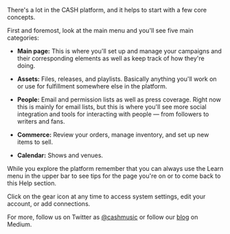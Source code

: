 There's a lot in the CASH platform, and it helps to start with a few core concepts. 

First and foremost, look at the main menu and you'll see five main categories:  

 - **Main page:** This is where you'll set up and manage your campaigns and their corresponding elements  as well as keep track of how they're doing.
  
 - **Assets:** Files, releases, and playlists. Basically anything you'll work on or use for 
   fulfillment somewhere else in the platform.

 - **People:** Email and permission lists as well as press coverage. Right now this is mainly 
   for email lists, but this is where you'll see more social integration and tools for interacting 
   with people — from followers to writers and fans.

 - **Commerce:** Review your orders, manage inventory, and set up new items to sell.

 - **Calendar:** Shows and venues.


While you explore the platform remember that you can always use the Learn menu in the upper bar to see 
tips for the page you're on or to come back to this Help section. 

Click on the gear icon at any time to access system settings, edit your account,
or add connections. 

For more, follow us on Twitter as [@cashmusic](http://twitter.com/cashmusic) or follow our 
[blog](https://medium.com/cash-music/) on Medium.
